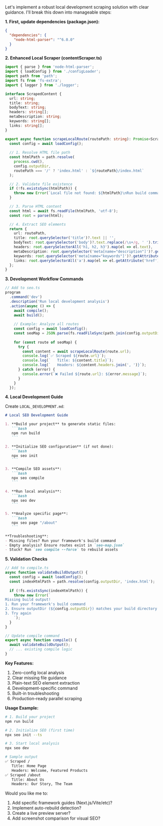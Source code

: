 Let's implement a robust local development scraping solution with clear guidance. I'll break this down into manageable steps:

**1. First, update dependencies (package.json):**
```json
{
  "dependencies": {
    "node-html-parser": "^6.0.0"
  }
}
```

**2. Enhanced Local Scraper (contentScraper.ts)**
```typescript
import { parse } from 'node-html-parser';
import { loadConfig } from './configLoader';
import path from 'path';
import fs from 'fs-extra';
import { logger } from './logger';

interface ScrapedContent {
  url: string;
  title: string;
  bodyText: string;
  headers: string[];
  metaDescription: string;
  keywords: string[];
  links: string[];
}

export async function scrapeLocalRoute(routePath: string): Promise<ScrapedContent> {
  const config = await loadConfig();
  
  // 1. Resolve HTML file path
  const htmlPath = path.resolve(
    process.cwd(),
    config.outputDir,
    routePath === '/' ? 'index.html' : `${routePath}/index.html`
  );

  // 2. Validate file existence
  if (!fs.existsSync(htmlPath)) {
    throw new Error(`Local file not found: ${htmlPath}\nRun build command first!`);
  }

  // 3. Parse HTML content
  const html = await fs.readFile(htmlPath, 'utf-8');
  const root = parse(html);

  // 4. Extract SEO elements
  return {
    url: routePath,
    title: root.querySelector('title')?.text || '',
    bodyText: root.querySelector('body')?.text.replace(/\s+/g, ' ').trim() || '',
    headers: root.querySelectorAll('h1, h2, h3').map(el => el.text),
    metaDescription: root.querySelector('meta[name="description"]')?.getAttribute('content') || '',
    keywords: root.querySelector('meta[name="keywords"]')?.getAttribute('content')?.split(',') || [],
    links: root.querySelectorAll('a').map(el => el.getAttribute('href') || '')
  };
}
```

**3. Development Workflow Commands**
```typescript
// Add to seo.ts
program
  .command('dev')
  .description('Run local development analysis')
  .action(async () => {
    await compile();
    await build();
    
    // Example: Analyze all routes
    const config = await loadConfig();
    const seoMap = JSON.parse(fs.readFileSync(path.join(config.outputDir, 'seo-map.json'), 'utf-8'));
    
    for (const route of seoMap) {
      try {
        const content = await scrapeLocalRoute(route.url);
        console.log(`✅ Scraped ${route.url}`);
        console.log(`   Title: ${content.title}`);
        console.log(`   Headers: ${content.headers.join(', ')}`);
      } catch (error) {
        console.error(`❌ Failed ${route.url}: ${error.message}`);
      }
    }
  });
```

**4. Local Development Guide**

Create `LOCAL_DEVELOPMENT.md`:
````markdown
# Local SEO Development Guide

1. **Build your project** to generate static files:
   ```bash
   npm run build
   ```

2. **Initialize SEO configuration** (if not done):
   ```bash
   npx seo init
   ```

3. **Compile SEO assets**:
   ```bash
   npx seo compile
   ```

4. **Run local analysis**:
   ```bash
   npx seo dev
   ```

5. **Analyze specific page**:
   ```bash
   npx seo page "/about"
   ```

**Troubleshooting**:
- Missing files? Run your framework's build command
- Empty analysis? Ensure routes exist in `seo-map.json`
- Stuck? Run `seo compile --force` to rebuild assets
````

**5. Validation Checks**
```typescript
// Add to compile.ts
async function validateBuildOutput() {
  const config = await loadConfig();
  const indexHtmlPath = path.resolve(config.outputDir, 'index.html');
  
  if (!fs.existsSync(indexHtmlPath)) {
    throw new Error(`
Missing build output! 
1. Run your framework's build command
2. Ensure outputDir (${config.outputDir}) matches your build directory
3. Try again
    `);
  }
}

// Update compile command
export async function compile() {
  await validateBuildOutput();
  // ... existing compile logic
}
```

**Key Features:**
1. Zero-config local analysis
2. Clear missing file guidance
3. Plain-text SEO element extraction
4. Development-specific command
5. Built-in troubleshooting
6. Production-ready parallel scraping

**Usage Example:**
```bash
# 1. Build your project
npm run build

# 2. Initialize SEO (first time)
npx seo init --ts

# 3. Start local analysis
npx seo dev

# Sample output
✅ Scraped /
   Title: Home Page
   Headers: Welcome, Featured Products
✅ Scraped /about
   Title: About Us
   Headers: Our Story, The Team
```

Would you like me to:
1. Add specific framework guides (Next.js/Vite/etc)?
2. Implement auto-rebuild detection?
3. Create a live preview server?
4. Add screenshot comparison for visual SEO?